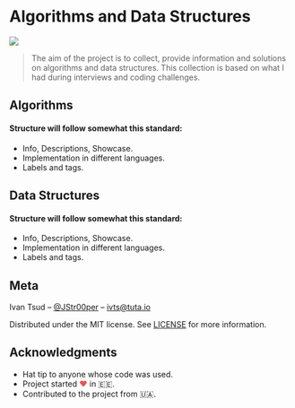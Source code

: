 # Algorithms and Data Structures

![](https://img.shields.io/badge/license-MIT-yellow.svg)

> The aim of the project is to collect, provide information and solutions on algorithms and data structures. This collection is based on what I had during interviews and coding challenges.

## Algorithms

#### Structure will follow somewhat this standard:

- Info, Descriptions, Showcase.
- Implementation in different languages.
- Labels and tags.

## Data Structures

#### Structure will follow somewhat this standard:

- Info, Descriptions, Showcase.
- Implementation in different languages.
- Labels and tags.

## Meta

Ivan Tsud – [@JStr00per](https://twitter.com/JStr00per) – ivts@tuta.io

Distributed under the MIT license. See [LICENSE](LICENSE) for more information.

## Acknowledgments

- Hat tip to anyone whose code was used.
- Project started <span style="color: #e25555;">&#9829;</span> in 🇪🇪.
- Contributed to the project from 🇺🇦.
